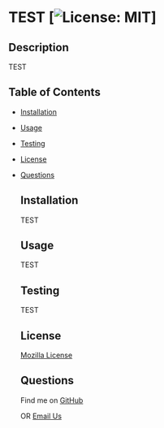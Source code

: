 # TEST [![License: MIT](https://img.shields.io/badge/License-MIT-yellow.svg)]
  ## Description
  TEST
  ## Table of Contents
- [Installation](#installation)
- [Usage](#usage)
- [Testing](#testing)
- [License](#license)
- [Questions](#questions)
  ## Installation
  TEST
  ## Usage
  TEST
  ## Testing
  TEST
  ## License
  [Mozilla License](https://opensource.org/licenses/MPL-2.0)
  ## Questions
  Find me on [GitHub](https://github.com/TEST)

  OR 
  [Email Us](TEST)


